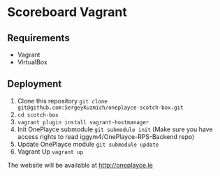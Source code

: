 # Scoreboard Vagrant

## Requirements

* Vagrant
* VirtualBox

## Deployment

1. Clone this repository `git clone git@github.com:SergeyKuzmich/oneplayce-scotch-box.git`
2. `cd scotch-box`
3. `vagrant plugin install vagrant-hostmanager`
3. Init OnePlayce submodule `git submodule init` (Make sure you have access rights to read iggym4/OnePlayce-RPS-Backend repo)
4. Update OnePlayce module `git submodule update` 
5. Vagrant Up `vagrant up`

The website will be available at http://oneplayce.le
